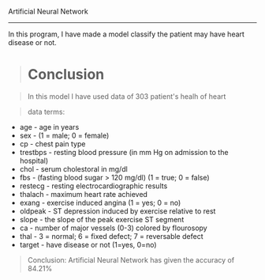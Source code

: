 Artificial Neural Network
<hr>

In this program, I have made a model classify the patient may have heart disease or not.
<br>

> # Conclusion

> In this model I have used data of 303 patient's healh of heart 

> data terms:
*   age - age in years
*   sex - (1 = male; 0 = female)
*   cp - chest pain type
*   trestbps - resting blood pressure (in mm Hg on admission to the hospital)
*   chol - serum cholestoral in mg/dl
*   fbs - (fasting blood sugar > 120 mg/dl) (1 = true; 0 = false)
*   restecg - resting electrocardiographic results
*   thalach - maximum heart rate achieved
*   exang - exercise induced angina (1 = yes; 0 = no)
*   oldpeak - ST depression induced by exercise relative to rest
*   slope - the slope of the peak exercise ST segment
*   ca - number of major vessels (0-3) colored by flourosopy
*   thal - 3 = normal; 6 = fixed defect; 7 = reversable defect
*   target - have disease or not (1=yes, 0=no)

> Conclusion:
Artificial Neural Network has given the accuracy of 84.21%